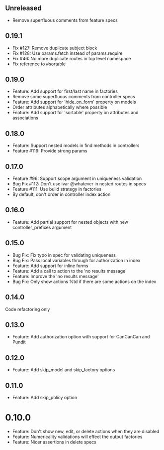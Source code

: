 ## Unreleased

- Remove superfluous comments from feature specs

## 0.19.1

- Fix #127: Remove duplicate subject block
- Fix #128: Use params.fetch instead of params.require
- Fix #46: No more duplicate routes in top level namespace
- Fix reference to #sortable

## 0.19.0

- Feature: Add support for first/last name in factories
- Remove some superfluous comments from controller specs
- Feature: Add support for 'hide_on_form' property on models
- Order attributes alphabetically where possible
- Feature: Add support for 'sortable' property on attributes and associations

## 0.18.0

- Feature: Support nested models in find methods in controllers
- Feature #119: Provide strong params

## 0.17.0

- Feature #96: Support scope argument in uniqueness validation
- Bug Fix #112: Don't use ivar @whatever in nested routes in specs
- Feature #111: Use build strategy in factories
- By default, don't order in controller index action

## 0.16.0

- Feature: Add partial support for nested objects with new controller_prefixes argument

## 0.15.0

- Bug Fix: Fix typo in spec for validating uniqueness
- Bug Fix: Pass local variables through for authorization in index
- Feature: Add support for inline forms
- Feature: Add a call to action to the 'no results message'
- Feature: Improve the 'no results message'
- Bug Fix: Only show actions %td if there are some actions on the index

## 0.14.0

Code refactoring only

## 0.13.0

- Feature: Add authorization option with support for CanCanCan and Pundit

## 0.12.0

- Feature: Add skip_model and skip_factory options

## 0.11.0

- Feature: Add skip_policy option

# 0.10.0

- Feature: Don't show new, edit, or delete actions when they are disabled
- Feature: Numericality validations will effect the output factories
- Feature: Nicer assertions in delete specs
